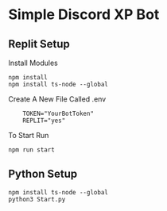 # Simple Discord XP Bot

## Replit Setup
Install Modules
``` terminal
npm install
npm install ts-node --global
```

Create A New File Called .env
``` .env
    TOKEN="YourBotToken"
    REPLIT="yes"
```
To Start Run
``` terminal
npm run start
```
## Python Setup
``` terminal
npm install ts-node --global
python3 Start.py
```

